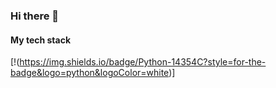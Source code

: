 ### Hi there 👋
#### My tech stack
[!(https://img.shields.io/badge/Python-14354C?style=for-the-badge&logo=python&logoColor=white)]
<!--
**Konst-Pav/Konst-Pav** is a ✨ _special_ ✨ repository because its `README.md` (this file) appears on your GitHub profile.

Here are some ideas to get you started:

- 🔭 I’m currently working on ...
- 🌱 I’m currently learning ...
- 👯 I’m looking to collaborate on ...
- 🤔 I’m looking for help with ...
- 💬 Ask me about ...
- 📫 How to reach me: ...
- 😄 Pronouns: ...
- ⚡ Fun fact: ...
-->
